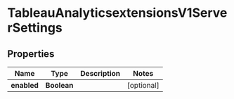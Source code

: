 

# TableauAnalyticsextensionsV1ServerSettings


## Properties

| Name | Type | Description | Notes |
|------------ | ------------- | ------------- | -------------|
|**enabled** | **Boolean** |  |  [optional] |



